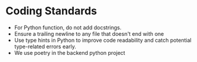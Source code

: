 # Coding Standards

- For Python function, do not add docstrings.
- Ensure a trailing newline to any file that doesn't end with one
- Use type hints in Python to improve code readability and catch potential type-related errors early.
- We use poetry in the backend python project
